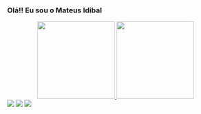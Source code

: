 ### Olá!! Eu sou o Mateus Idibal

<div align="center">
  <a href="https://github.com/idibal">
  <img height="180em" src="https://github-readme-stats.vercel.app/api?username=idibal&show_icons=true&theme=dark&include_all_commits=true&count_private=true"/>
  <img height="180em" src="https://github-readme-stats.vercel.app/api/top-langs/?username=idibal&layout=compact&langs_count=7&theme=dark"/>
</div>

<div>
  <a href="https://instagram.com/mateusidibal/" target="_blank"><img src="https://img.shields.io/badge/-Instagram-%23E4405F?style=for-the-badge&logo=instagram&logoColor=white" target="_blank"></a>
  <a href = "mailto:mefteus@gmail.com"><img src="https://img.shields.io/badge/-Gmail-%23333?style=for-the-badge&logo=gmail&logoColor=white" target="_blank"></a>
  <a href="https://www.linkedin.com/in/mateus-idibal-7a3633243/" target="_blank"><img src="https://img.shields.io/badge/-LinkedIn-%230077B5?style=for-the-badge&logo=linkedin&logoColor=white" target="_blank"></a> 
</div>
